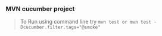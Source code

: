 ### MVN cucumber project
> To Run using command line try `mvn test or mvn test -Dcucumber.filter.tags="@smoke"`